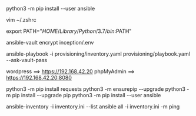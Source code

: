

python3 -m pip install --user ansible

vim ~/.zshrc

export PATH="$HOME/Library/Python/3.7/bin:$PATH"

ansible-vault encrypt inception/.env

ansible-playbook -i provisioning/inventory.yaml provisioning/playbook.yaml --ask-vault-pass

wordpress ==> https://192.168.42.20
phpMyAdmin ==> https://192.168.42.20:8080



  python3 -m pip install requests
  python3 -m ensurepip --upgrade
  python3 -m pip install --upgrade pip
  python3 -m pip install --user ansible



ansible-inventory -i inventory.ini --list
ansible all -i inventory.ini -m ping